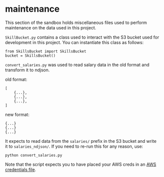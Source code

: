 
# maintenance

This section of the sandbox holds miscellaneous files used to perform maintenance on the data used in this project.

`SkillBucket.py` contains a class used to interact with the S3 bucket used for development in this project. You can instantiate this class as follows:

```
from SkillsBucket import SkillsBucket
bucket = SkillsBucket()
```

`convert_salaries.py` was used to read salary data in the old format and transform it to ndjson.

old format:

```
[
    {...},
    {...},
    {...},
]
```

new format:

```
{...}
{...}
{...}
```

It expects to read data from the `salaries/` prefix in the S3 bucket and write it to `salaries_ndjson/`. If you need to re-run this for any reason, use:

```
python convert_salaries.py
```

Note that the script expects you to have placed your AWS creds in an [AWS credentials file](https://docs.aws.amazon.com/cli/latest/userguide/cli-config-files.html).

